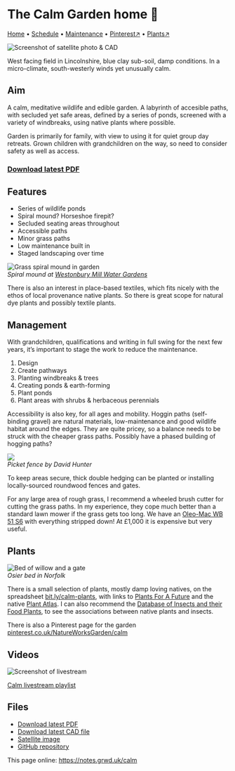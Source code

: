 # The Calm Garden home 🏡

[Home](https://notes.grwd.uk/calm/) • [Schedule](https://notes.grwd.uk/calm/schedule) • [Maintenance](https://notes.grwd.uk/calm/management) • [Pinterest↗](https://pinterest.co.uk/NatureWorksGarden/calm) • [Plants↗](https://bit.ly/calm-plants)

![Screenshot of satellite photo & CAD](https://res.cloudinary.com/growdigital/image/upload/w_320/v1657200661/calm/calm-cad-screenshot.jpg)

West facing field in Lincolnshire, blue clay sub-soil, damp conditions. In a micro-climate, south-westerly winds yet unusually calm.

## Aim

A calm, meditative wildlife and edible garden. A labyrinth of accesible paths, with secluded yet safe areas, defined by a series of ponds, screened with a variety of windbreaks, using native plants where possible.

Garden is primarily for family, with view to using it for quiet group day retreats. Grown children with grandchildren on the way, so need to consider safety as well as access.

### [Download latest PDF](https://github.com/growdigital/calm/raw/main/calm.pdf)

## Features

* Series of wildlife ponds
* Spiral mound? Horseshoe firepit? 
* Secluded seating areas throughout
* Accessible paths
* Minor grass paths 
* Low maintenance built in
* Staged landscaping over time

![Grass spiral mound in garden](https://res.cloudinary.com/growdigital/image/upload/w_320/v1612961176/grass-mound-westonbury.jpg)  
_Spiral mound at [Westonbury Mill Water Gardens](https://www.westonburymillwatergardens.com/)_

There is also an interest in place-based textiles, which fits nicely with the ethos of local provenance native plants. So there is great scope for natural dye plants and possibly textile plants.

## Management

With grandchildren, qualifications and writing in full swing for the next few years, it’s important to stage the work to reduce the maintenance.

1. Design
2. Create pathways
3. Planting windbreaks & trees
4. Creating ponds & earth-forming
5. Plant ponds
6. Plant areas with shrubs & herbaceous perennials

Accessibility is also key, for all ages and mobility. Hoggin paths (self-binding gravel) are natural materials, low-maintenance and good wildlife habitat around the edges. They are quite pricey, so a balance needs to be struck with the cheaper grass paths. Possibly have a phased building of hogging paths?

![](https://res.cloudinary.com/growdigital/image/upload/w_320/v1657199822/calm/dave-hunter-picket-fence.jpg)  
_Picket fence by David Hunter_

To keep areas secure, thick double hedging can be planted or installing locally-sourced roundwood fences and gates.

For any large area of rough grass, I recommend a wheeled brush cutter for cutting the grass paths. In my experience, they cope much better than a standard lawn mower if the grass gets too long. We have an [Oleo-Mac WB 51 S6](https://www.thegreenreaper.co.uk/oleo-mac-deb-518-wheeled-brush-mower) with everything stripped down! At £1,000 it is expensive but very useful. 

## Plants

![Bed of willow and a gate](https://res.cloudinary.com/growdigital/image/upload/w_320/v1580337583/osier-bed-34287621940.jpg)  
_Osier bed in Norfolk_

There is a small selection of plants, mostly damp loving natives, on the spreadsheet [bit.ly/calm-plants](https://bit.ly/calm-plants), with links to [Plants For A Future](https://pfaf.org/user/Default.aspx) and the native [Plant Atlas](https://plantatlas.brc.ac.uk/). I can also recommend the [Database of Insects and their Food Plants](http://dbif.brc.ac.uk/hosts.aspx), to see the associations between native plants and insects.

There is also a Pinterest page for the garden [pinterest.co.uk/NatureWorksGarden/calm](https://pinterest.co.uk/NatureWorksGarden/calm)

## Videos

![Screenshot of livestream](https://res.cloudinary.com/growdigital/image/upload/w_320/v1656509399/calm/video-calm-screenshot.jpg)

[Calm livestream playlist](https://bit.ly/calm-youtube)

## Files

* [Download latest PDF](https://github.com/growdigital/calm/raw/main/calm.pdf)
* [Download latest CAD file](https://downgit.github.io/#/home?url=https://github.com/growdigital/calm/blob/main/calm.dxf)
* [Satellite image](https://github.com/growdigital/calm/raw/main/satellite.jpg)
* [GitHub repository](https://github.com/growdigital/calm)

This page online: <https://notes.grwd.uk/calm>
